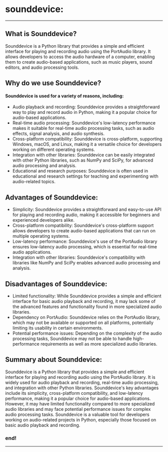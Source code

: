 # sounddevice: 

---

## What is Sounddevice?

Sounddevice is a Python library that provides a simple and efficient interface for playing and recording audio using the
PortAudio library. It allows developers to access the audio hardware of a computer, enabling them to create audio-based 
applications, such as music players, sound editors, and audio processing tools.


## Why do we use Sounddevice?

#### Sounddevice is used for a variety of reasons, including:

- Audio playback and recording: Sounddevice provides a straightforward way to play and record audio in Python, making it a popular choice for audio-based applications.
- Real-time audio processing: Sounddevice's low-latency performance makes it suitable for real-time audio processing tasks, such as audio effects, signal analysis, and audio synthesis.
- Cross-platform compatibility: Sounddevice is cross-platform, supporting Windows, macOS, and Linux, making it a versatile choice for developers working on different operating systems.
- Integration with other libraries: Sounddevice can be easily integrated with other Python libraries, such as NumPy and SciPy, for advanced audio processing and analysis.
- Educational and research purposes: Sounddevice is often used in educational and research settings for teaching and experimenting with audio-related topics.


## Advantages of Sounddevice:

- Simplicity: Sounddevice provides a straightforward and easy-to-use API for playing and recording audio, making it accessible for beginners and experienced developers alike.
- Cross-platform compatibility: Sounddevice's cross-platform support allows developers to create audio-based applications that can run on multiple operating systems.
- Low-latency performance: Sounddevice's use of the PortAudio library ensures low-latency audio processing, which is essential for real-time audio applications.
- Integration with other libraries: Sounddevice's compatibility with libraries like NumPy and SciPy enables advanced audio processing and analysis.


## Disadvantages of Sounddevice:

- Limited functionality: While Sounddevice provides a simple and efficient interface for basic audio playback and recording, it may lack some of the advanced features and functionality found in more specialized audio libraries.
- Dependency on PortAudio: Sounddevice relies on the PortAudio library, which may not be available or supported on all platforms, potentially limiting its usability in certain environments.
- Potential performance issues: Depending on the complexity of the audio processing tasks, Sounddevice may not be able to handle high-performance requirements as well as more specialized audio libraries.


## Summary about Sounddevice:

Sounddevice is a Python library that provides a simple and efficient interface for playing and recording audio using the
PortAudio library. It is widely used for audio playback and recording, real-time audio processing, and integration with 
other Python libraries. Sounddevice's key advantages include its simplicity, cross-platform compatibility, and 
low-latency performance, making it a popular choice for audio-based applications. However, it may have limited 
functionality compared to more specialized audio libraries and may face potential performance issues for complex audio 
processing tasks. Sounddevice is a valuable tool for developers working on audio-related projects in Python, especially 
those focused on basic audio playback and recording.


### end!

---
